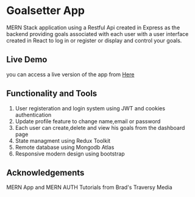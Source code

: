 # Goalsetter App

MERN Stack application using a Restful Api created in Express as the backend providing goals associated with each user with a user interface created in React to log in or register or display and control your goals.

## Live Demo

you can access a live version of the app from [Here](https://mern-goalsetter-production-b237.up.railway.app/login)

## Functionality and Tools

1. User registeration and login system using JWT and cookies authentication
2. Update profile feature to change name,email or password
3. Each user can create,delete and view his goals from the dashboard page
4. State managment using Redux Toolkit
5. Remote database using Mongodb Atlas
6. Responsive modern design using bootstrap

## Acknowledgements

MERN App and MERN AUTH Tutorials from Brad's Traversy Media
